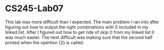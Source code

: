 # CS245-Lab07
This lab was more difficult than I expected. The main problem I ran into after figuring out how to output the right combinations with 0 included in my linked list. After I figured out how to get ride of skip 0 from my linked list it was much easier. The next difficult was making sure that the second half printed when the opertion {2} is called. 
